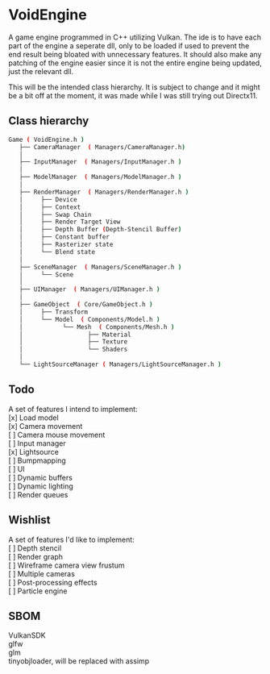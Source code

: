 # VoidEngine
  
A game engine programmed in C++ utilizing Vulkan.
The ide is to have each part of the engine a seperate dll, only to be loaded if used to prevent the end result being bloated with unnecessary features. It should also make any patching of the engine easier since it is not the entire engine being updated, just the relevant dll.
  
This will be the intended class hierarchy. It is subject to change and it might be a bit off at the moment, it was made while I was still trying out Directx11. 
  
## Class hierarchy
```bash
Game ( VoidEngine.h )
   ├── CameraManager  ( Managers/CameraManager.h)
   │
   ├── InputManager  ( Managers/InputManager.h )
   │
   ├── ModelManager  ( Managers/ModelManager.h )
   │
   ├── RenderManager  ( Managers/RenderManager.h )
   │     ├── Device  
   │     ├── Context  
   │     ├── Swap Chain  
   │     ├── Render Target View  
   │     ├── Depth Buffer (Depth-Stencil Buffer)  
   │     ├── Constant buffer  
   │     ├── Rasterizer state  
   │     └── Blend state
   │
   ├── SceneManager  ( Managers/SceneManager.h )
   │     └── Scene  
   │
   ├── UIManager  ( Managers/UIManager.h )
   │  
   ├── GameObject  ( Core/GameObject.h )
   │     ├── Transform  
   │     └── Model  ( Components/Model.h )
   │           └── Mesh  ( Components/Mesh.h )
   │                  ├── Material  
   │                  ├── Texture  
   │                  └── Shaders
   │
   └── LightSourceManager ( Managers/LightSourceManager.h )
```
  
## Todo
A set of features I intend to implement:  
[x] Load model  
[x] Camera movement  
[ ] Camera mouse movement  
[ ] Input manager  
[x] Lightsource  
[ ] Bumpmapping  
[ ] UI  
[ ] Dynamic buffers  
[ ] Dynamic lighting  
[ ] Render queues  
  
## Wishlist
A set of features I'd like to implement:  
[ ] Depth stencil    
[ ] Render graph  
[ ] Wireframe camera view frustum  
[ ] Multiple cameras  
[ ] Post-processing effects  
[ ] Particle engine  
  
## SBOM
VulkanSDK  
glfw  
glm  
tinyobjloader, will be replaced with assimp
